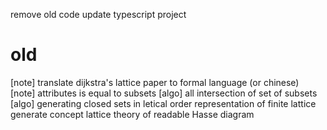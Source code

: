 remove old code
update typescript project

# old

[note] translate dijkstra's lattice paper to formal language (or chinese)
[note] attributes is equal to subsets
[algo] all intersection of set of subsets
[algo] generating closed sets in letical order
representation of finite lattice
generate concept lattice
theory of readable Hasse diagram
